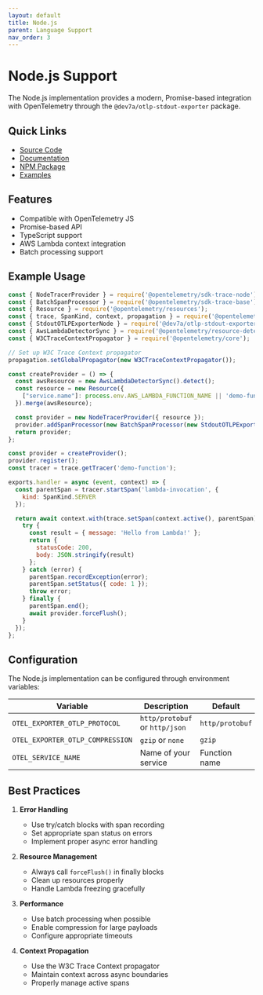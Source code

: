```yaml
---
layout: default
title: Node.js
parent: Language Support
nav_order: 3
---
```


# Node.js Support

The Node.js implementation provides a modern, Promise-based integration with OpenTelemetry through the `@dev7a/otlp-stdout-exporter` package.

## Quick Links
- [Source Code](https://github.com/dev7a/lambda-otlp-forwarder/tree/main/packages/node/exporter)
- [Documentation](https://github.com/dev7a/lambda-otlp-forwarder/tree/main/packages/node/exporter/README.md)
- [NPM Package](https://www.npmjs.com/package/@dev7a/otlp-stdout-exporter)
- [Examples](https://github.com/dev7a/lambda-otlp-forwarder/tree/main/packages/node/exporter/examples)

## Features
- Compatible with OpenTelemetry JS
- Promise-based API
- TypeScript support
- AWS Lambda context integration
- Batch processing support

## Example Usage

```javascript
const { NodeTracerProvider } = require('@opentelemetry/sdk-trace-node');
const { BatchSpanProcessor } = require('@opentelemetry/sdk-trace-base');
const { Resource } = require('@opentelemetry/resources');
const { trace, SpanKind, context, propagation } = require('@opentelemetry/api');
const { StdoutOTLPExporterNode } = require('@dev7a/otlp-stdout-exporter');
const { AwsLambdaDetectorSync } = require('@opentelemetry/resource-detector-aws');
const { W3CTraceContextPropagator } = require('@opentelemetry/core');

// Set up W3C Trace Context propagator
propagation.setGlobalPropagator(new W3CTraceContextPropagator());

const createProvider = () => {
  const awsResource = new AwsLambdaDetectorSync().detect();
  const resource = new Resource({
    ["service.name"]: process.env.AWS_LAMBDA_FUNCTION_NAME || 'demo-function',
  }).merge(awsResource);

  const provider = new NodeTracerProvider({ resource });
  provider.addSpanProcessor(new BatchSpanProcessor(new StdoutOTLPExporterNode()));
  return provider;
};

const provider = createProvider();
provider.register();
const tracer = trace.getTracer('demo-function');

exports.handler = async (event, context) => {
  const parentSpan = tracer.startSpan('lambda-invocation', {
    kind: SpanKind.SERVER
  });

  return await context.with(trace.setSpan(context.active(), parentSpan), async () => {
    try {
      const result = { message: 'Hello from Lambda!' };
      return {
        statusCode: 200,
        body: JSON.stringify(result)
      };
    } catch (error) {
      parentSpan.recordException(error);
      parentSpan.setStatus({ code: 1 });
      throw error;
    } finally {
      parentSpan.end();
      await provider.forceFlush();
    }
  });
};
```

## Configuration

The Node.js implementation can be configured through environment variables:

| Variable | Description | Default |
|----------|-------------|---------|
| `OTEL_EXPORTER_OTLP_PROTOCOL` | `http/protobuf` or `http/json` | `http/protobuf` |
| `OTEL_EXPORTER_OTLP_COMPRESSION` | `gzip` or `none` | `gzip` |
| `OTEL_SERVICE_NAME` | Name of your service | Function name |

## Best Practices

1. **Error Handling**
   - Use try/catch blocks with span recording
   - Set appropriate span status on errors
   - Implement proper async error handling

2. **Resource Management**
   - Always call `forceFlush()` in finally blocks
   - Clean up resources properly
   - Handle Lambda freezing gracefully

3. **Performance**
   - Use batch processing when possible
   - Enable compression for large payloads
   - Configure appropriate timeouts

4. **Context Propagation**
   - Use the W3C Trace Context propagator
   - Maintain context across async boundaries
   - Properly manage active spans 